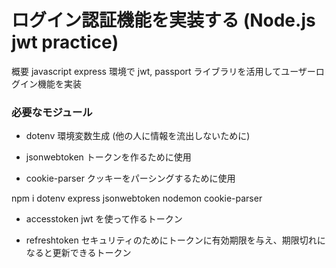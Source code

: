 # ログイン認証機能を実装する (Node.js jwt practice)

概要
javascript express 環境で jwt, passport ライブラリを活用してユーザーログイン機能を実装

### 必要なモジュール

- dotenv
  環境変数生成
  (他の人に情報を流出しないために)

- jsonwebtoken
  トークンを作るために使用

- cookie-parser
  クッキーをパーシングするために使用

npm i dotenv express jsonwebtoken nodemon cookie-parser

- accesstoken
  jwt を使って作るトークン

- refreshtoken
  セキュリティのためにトークンに有効期限を与え、期限切れになると更新できるトークン
